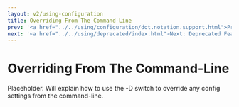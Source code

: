 ```yaml
---
layout: v2/using-configuration
title: Overriding From The Command-Line
prev: '<a href="../../using/configuration/dot.notation.support.html">Prev: dot.notation.support</a>'
next: '<a href="../../using/deprecated/index.html">Next: Deprecated Features</a>'
---
```

# Overriding From The Command-Line

Placeholder. Will explain how to use the -D switch to override any config settings from the command-line.